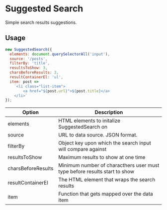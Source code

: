 # Suggested Search

Simple search results suggestions.

## Usage

```js
new SuggestedSearch({
  elements: document.querySelectorAll('input'),
  source: '/posts',
  filterBy: 'title',
  resultsToShow: 3,
  charsBeforeResults: 3,
  resultContainerEl: 'ul',
  item: post =>
    `<li class="list-item">
        <a href="${post.url}">${post.title}</a>
    </li>`
});
```

| Option             | Description                                                               |
| ------------------ | ------------------------------------------------------------------------- |
| elements           | HTML elements to initalize SuggestedSearch on                             |
| source             | URL to data source. JSON format.                                          |
| filterBy           | Object key upon which the search input will compare against               |
| resultsToShow      | Maximum results to show at one time                                       |
| charsBeforeResults | Minimum number of characthers user must type before results start to show |
| resultContainerEl  | The HTML element that wraps the search results                            |
| item               | Function that gets mapped over the data item                              |
